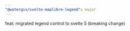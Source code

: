 ```yaml
---
"@watergis/svelte-maplibre-legend": major
---
```


feat: migrated legend control to svelte 5 (breaking change)
